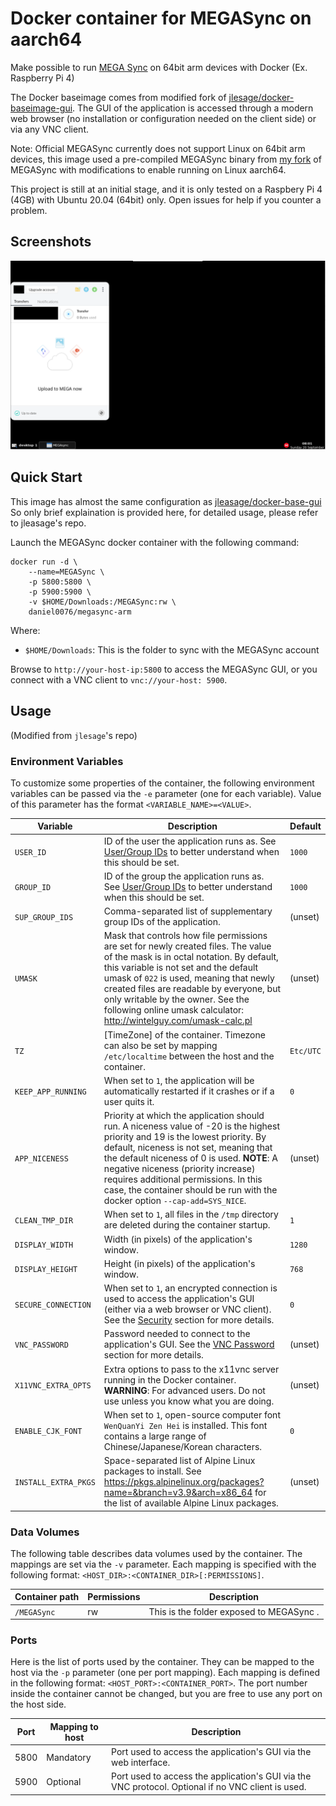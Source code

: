 Docker container for MEGASync on aarch64
===

Make possible to run [MEGA Sync](https://mega.nz/sync) on 64bit arm devices with Docker (Ex. Raspberry Pi 4)

The Docker baseimage comes from modified fork of [jlesage/docker-baseimage-gui](https://github.com/jlesage/docker-baseimage-gui).
The GUI of the application is accessed through a modern web browser (no installation or configuration needed on the client side) or via any VNC client.

Note: Official MEGASync currently does not support Linux on 64bit arm devices, this image used a pre-compiled MEGASync binary
from [my fork](https://github.com/daniel0076/MEGAsync) of MEGASync with modifications to enable running on Linux aarch64.

This project is still at an initial stage, and it is only tested on a Raspbery Pi 4 (4GB) with Ubuntu 20.04 (64bit) only.
Open issues for help if you counter a problem.

## Screenshots
<img src="https://raw.githubusercontent.com/daniel0076/docker-megasync-arm/master/screenshots/1.png" alt="screenshot2" />

## Quick Start

This image has almost the same configuration as [jleasage/docker-base-gui](https://github.com/jlesage/docker-baseimage-gui)
So only brief explaination is provided here, for detailed usage, please refer to jleasage's repo.

Launch the MEGASync docker container with the following command:
```
docker run -d \
    --name=MEGASync \
    -p 5800:5800 \
    -p 5900:5900 \
    -v $HOME/Downloads:/MEGASync:rw \
    daniel0076/megasync-arm
```

Where:
  - `$HOME/Downloads`: This is the folder to sync with the MEGASync account

Browse to `http://your-host-ip:5800` to access the MEGASync GUI, or you connect with a VNC client to `vnc://your-host: 5900`.

## Usage

(Modified from `jlesage`'s repo)

### Environment Variables

To customize some properties of the container, the following environment
variables can be passed via the `-e` parameter (one for each variable).  Value
of this parameter has the format `<VARIABLE_NAME>=<VALUE>`.

| Variable       | Description                                  | Default |
|----------------|----------------------------------------------|---------|
|`USER_ID`| ID of the user the application runs as.  See [User/Group IDs](https://github.com/jlesage/docker-baseimage-gui#usergroup-ids) to better understand when this should be set. | `1000` |
|`GROUP_ID`| ID of the group the application runs as.  See [User/Group IDs](https://github.com/jlesage/docker-baseimage-gui#usergroup-ids) to better understand when this should be set. | `1000` |
|`SUP_GROUP_IDS`| Comma-separated list of supplementary group IDs of the application. | (unset) |
|`UMASK`| Mask that controls how file permissions are set for newly created files. The value of the mask is in octal notation.  By default, this variable is not set and the default umask of `022` is used, meaning that newly created files are readable by everyone, but only writable by the owner. See the following online umask calculator: http://wintelguy.com/umask-calc.pl | (unset) |
|`TZ`| [TimeZone] of the container.  Timezone can also be set by mapping `/etc/localtime` between the host and the container. | `Etc/UTC` |
|`KEEP_APP_RUNNING`| When set to `1`, the application will be automatically restarted if it crashes or if a user quits it. | `0` |
|`APP_NICENESS`| Priority at which the application should run.  A niceness value of -20 is the highest priority and 19 is the lowest priority.  By default, niceness is not set, meaning that the default niceness of 0 is used.  **NOTE**: A negative niceness (priority increase) requires additional permissions.  In this case, the container should be run with the docker option `--cap-add=SYS_NICE`. | (unset) |
|`CLEAN_TMP_DIR`| When set to `1`, all files in the `/tmp` directory are deleted during the container startup. | `1` |
|`DISPLAY_WIDTH`| Width (in pixels) of the application's window. | `1280` |
|`DISPLAY_HEIGHT`| Height (in pixels) of the application's window. | `768` |
|`SECURE_CONNECTION`| When set to `1`, an encrypted connection is used to access the application's GUI (either via a web browser or VNC client).  See the [Security](https://github.com/jlesage/docker-baseimage-gui#security) section for more details. | `0` |
|`VNC_PASSWORD`| Password needed to connect to the application's GUI.  See the [VNC Password](https://github.com/jlesage/docker-baseimage-gui#vnc-password) section for more details. | (unset) |
|`X11VNC_EXTRA_OPTS`| Extra options to pass to the x11vnc server running in the Docker container.  **WARNING**: For advanced users. Do not use unless you know what you are doing. | (unset) |
|`ENABLE_CJK_FONT`| When set to `1`, open-source computer font `WenQuanYi Zen Hei` is installed.  This font contains a large range of Chinese/Japanese/Korean characters. | `0` |
|`INSTALL_EXTRA_PKGS`| Space-separated list of Alpine Linux packages to install.  See https://pkgs.alpinelinux.org/packages?name=&branch=v3.9&arch=x86_64 for the list of available Alpine Linux packages. | (unset) |

### Data Volumes

The following table describes data volumes used by the container.  The mappings
are set via the `-v` parameter.  Each mapping is specified with the following
format: `<HOST_DIR>:<CONTAINER_DIR>[:PERMISSIONS]`.

| Container path  | Permissions | Description |
|-----------------|-------------|-------------|
|`/MEGASync`| rw | This is the folder exposed to MEGASync . |

### Ports

Here is the list of ports used by the container.  They can be mapped to the host
via the `-p` parameter (one per port mapping).  Each mapping is defined in the
following format: `<HOST_PORT>:<CONTAINER_PORT>`.  The port number inside the
container cannot be changed, but you are free to use any port on the host side.

| Port | Mapping to host | Description |
|------|-----------------|-------------|
| 5800 | Mandatory | Port used to access the application's GUI via the web interface. |
| 5900 | Optional | Port used to access the application's GUI via the VNC protocol.  Optional if no VNC client is used. |

